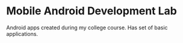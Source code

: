 # Mobile Android Development Lab
Android apps created during my college course. Has set of basic applications.
